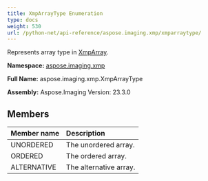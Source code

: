 ```yaml
---
title: XmpArrayType Enumeration
type: docs
weight: 530
url: /python-net/api-reference/aspose.imaging.xmp/xmparraytype/
---
```


Represents array type in [XmpArray](/imaging/python-net/api-reference/aspose.imaging.xmp/xmparray/).

**Namespace:** [aspose.imaging.xmp](/imaging/python-net/api-reference/aspose.imaging.xmp/)

**Full Name:** aspose.imaging.xmp.XmpArrayType

**Assembly:**  Aspose.Imaging Version: 23.3.0

## **Members**
|**Member name**|**Description**|
| :- | :- |
|UNORDERED|The unordered array.|
|ORDERED|The ordered array.|
|ALTERNATIVE|The alternative array.|
